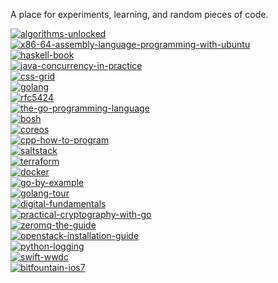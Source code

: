 A place for experiments, learning, and random pieces of code.

[![algorithms-unlocked](http://img.shields.io/badge/algorithms--unlocked-50%25_(5/10)-yellowgreen.svg?style=flat)](https://github.com/jasonkeene/playground/blob/master/algorithms-unlocked/progress.md)  
[![x86-64-assembly-language-programming-with-ubuntu](http://img.shields.io/badge/x86--64--assembly--language--programming--with--ubuntu-25%25_(5/20)-orange.svg?style=flat)](https://github.com/jasonkeene/playground/blob/master/x86-64-assembly-language-programming-with-ubuntu/progress.md)  
[![haskell-book](http://img.shields.io/badge/haskell--book-19.34%25_(77/398)-orange.svg?style=flat)](https://github.com/jasonkeene/playground/blob/master/haskell-book/progress.md)  
[![java-concurrency-in-practice](http://img.shields.io/badge/java--concurrency--in--practice-100%25_(17/17)-brightgreen.svg?style=flat)](https://github.com/jasonkeene/playground/blob/master/java-concurrency-in-practice/progress.md)  
[![css-grid](http://img.shields.io/badge/css--grid-33.33%25_(1/3)-yellow.svg?style=flat)](https://github.com/jasonkeene/playground/blob/master/css-grid/progress.md)  
[![golang](http://img.shields.io/badge/golang-16.95%25_(29/171)-orange.svg?style=flat)](https://github.com/jasonkeene/playground/blob/master/golang/progress.md)  
[![rfc5424](http://img.shields.io/badge/rfc5424-100%25_(39/39)-brightgreen.svg?style=flat)](https://github.com/jasonkeene/playground/blob/master/rfc5424/progress.md)  
[![the-go-programming-language](http://img.shields.io/badge/the--go--programming--language-23.27%25_(27/116)-orange.svg?style=flat)](https://github.com/jasonkeene/playground/blob/master/the-go-programming-language/progress.md)  
[![bosh](http://img.shields.io/badge/bosh-13.75%25_(11/80)-red.svg?style=flat)](https://github.com/jasonkeene/playground/blob/master/bosh/progress.md)  
[![coreos](http://img.shields.io/badge/coreos-70.58%25_(12/17)-green.svg?style=flat)](https://github.com/jasonkeene/playground/blob/master/coreos/progress.md)  
[![cpp-how-to-program](http://img.shields.io/badge/cpp--how--to--program-100%25_(32/32)-brightgreen.svg?style=flat)](https://github.com/jasonkeene/playground/blob/master/cpp-how-to-program/progress.md)  
[![saltstack](http://img.shields.io/badge/saltstack-28.1%25_(52/185)-orange.svg?style=flat)](https://github.com/jasonkeene/playground/blob/master/saltstack/progress.md)  
[![terraform](http://img.shields.io/badge/terraform-78.26%25_(18/23)-green.svg?style=flat)](https://github.com/jasonkeene/playground/blob/master/terraform/progress.md)  
[![docker](http://img.shields.io/badge/docker-7.14%25_(1/14)-red.svg?style=flat)](https://github.com/jasonkeene/playground/blob/master/docker/progress.md)  
[![go-by-example](http://img.shields.io/badge/go--by--example-50.76%25_(33/65)-yellowgreen.svg?style=flat)](https://github.com/jasonkeene/playground/blob/master/go-by-example/progress.md)  
[![golang-tour](http://img.shields.io/badge/golang--tour-100%25_(95/95)-brightgreen.svg?style=flat)](https://github.com/jasonkeene/playground/blob/master/golang-tour/progress.md)  
[![digital-fundamentals](http://img.shields.io/badge/digital--fundamentals-3.6%25_(4/111)-red.svg?style=flat)](https://github.com/jasonkeene/playground/blob/master/digital-fundamentals/progress.md)  
[![practical-cryptography-with-go](http://img.shields.io/badge/practical--cryptography--with--go-85%25_(17/20)-brightgreen.svg?style=flat)](https://github.com/jasonkeene/playground/blob/master/practical-cryptography-with-go/progress.md)  
[![zeromq-the-guide](http://img.shields.io/badge/zeromq--the--guide-14.8%25_(41/277)-red.svg?style=flat)](https://github.com/jasonkeene/playground/blob/master/zeromq-the-guide/progress.md)  
[![openstack-installation-guide](http://img.shields.io/badge/openstack--installation--guide-8.6%25_(8/93)-red.svg?style=flat)](https://github.com/jasonkeene/playground/blob/master/openstack-installation-guide/progress.md)  
[![python-logging](http://img.shields.io/badge/python--logging-48.31%25_(43/89)-yellow.svg?style=flat)](https://github.com/jasonkeene/playground/blob/master/python-logging/progress.md)  
[![swift-wwdc](http://img.shields.io/badge/swift--wwdc-0%25_(0/5)-red.svg?style=flat)](https://github.com/jasonkeene/playground/blob/master/swift-wwdc/progress.md)  
[![bitfountain-ios7](http://img.shields.io/badge/bitfountain--ios7-19.59%25_(106/541)-orange.svg?style=flat)](https://github.com/jasonkeene/playground/blob/master/bitfountain-ios7/progress.md)
